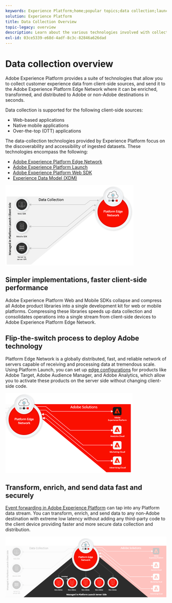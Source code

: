 ```yaml
---
keywords: Experience Platform;home;popular topics;data collection;launch;web sdk
solution: Experience Platform
title: Data Collection Overview
topic-legacy: overview
description: Learn about the various technologies involved with collect data on customer experiences in Adobe Experience Platform.
exl-id: 03ce5339-e68d-4adf-8c3c-82846a626dad
---
```

# Data collection overview

Adobe Experience Platform provides a suite of technologies that allow you to collect customer experience data from client-side sources, and send it to the Adobe Experience Platform Edge Network where it can be enriched, transformed, and distributed to Adobe or non-Adobe destinations in seconds.

Data collection is supported for the following client-side sources:

* Web-based applications
* Native mobile applications
* Over-the-top (OTT) applications

The data-collection technologies provided by Experience Platform focus on the discoverability and accessibility of ingested datasets. These technologies encompass the following:

* [Adobe Experience Platform Edge Network](https://experienceleague.adobe.com/docs/web-sdk-learn/tutorials/introduction-to-web-sdk-and-edge-network.html)
* [Adobe Experience Platform Launch](https://adobe.com/go/launch_help_en)
* [Adobe Experience Platform Web SDK](../edge/home.md)
* [Experience Data Model (XDM)](../xdm/home.md) 

![](./images/Collection.png)

## Simpler implementations, faster client-side performance

Adobe Experience Platform Web and Mobile SDKs collapse and compress all Adobe product libraries into a single development kit for web or mobile platforms. Compressing these libraries speeds up data collection and consolidates operations into a single stream from client-side devices to Adobe Experience Platform Edge Network.

## Flip-the-switch process to deploy Adobe technology

Platform Edge Network is a globally distributed, fast, and reliable network of servers capable of receiving and processing data at tremendous scale. Using Platform Launch, you can set up [edge configurations](../edge/fundamentals/datastreams.md) for products like Adobe Target, Adobe Audience Manager, and Adobe Analytics, which allow you to activate these products on the server side without changing client-side code. 

![](./images/deploy.png)

## Transform, enrich, and send data fast and securely

[Event forwarding in Adobe Experience Platform](../tags/ui/event-fowarding/overview.md) can tap into any Platform data stream. You can transform, enrich, and send data to any non-Adobe destination with extreme low latency without adding any third-party code to the client device providing faster and more secure data collection and distribution.   

![](./images/launch.png)
